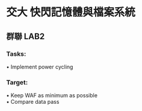 # 交大 快閃記憶體與檔案系統
## 群聯 LAB2
### Tasks:
• Implement power cycling
### Target: 
• Keep WAF as minimum as possible  
• Compare data pass
